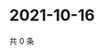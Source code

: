 # 2021-10-16

共 0 条

<!-- BEGIN -->
<!-- 最后更新时间 Sat Oct 16 2021 19:12:04 GMT+0800 (China Standard Time) -->

<!-- END -->
